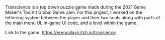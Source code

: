 Transcience is a top down puzzle game made during the 2021 Game Maker's ToolKit Global Game Jam.
For this project, I worked on the tethering system between the player and their two souls along with
parts of the main menu UI, in-game UI code, and a level within the game.

Link to the game:
https://erencalayir.itch.io/transience
